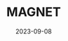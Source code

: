 ---
title: "MAGNET"
venue: "ICSA"
date: 2023-09-08
discription: "Presenting my paper in Research track"
---